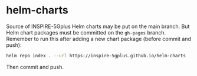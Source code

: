 # helm-charts
Source of INSPIRE-5Gplus Helm charts may be put on the main branch.
But Helm chart packages must be committed on the `gh-pages` branch.
Remember to run this after adding a new chart package (before commit and push):

```sh
helm repo index . --url https://inspire-5gplus.github.io/helm-charts
```

Then commit and push.
